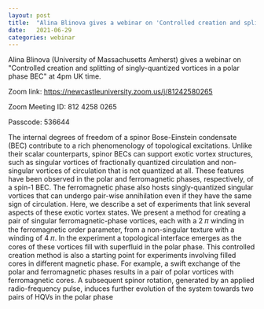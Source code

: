 ```yaml
---
layout: post
title:  "Alina Blinova gives a webinar on 'Controlled creation and splitting of singly-quantized vortices in a polar phase BEC' at 4pm UK time"
date:   2021-06-29
categories: webinar
---
```

Alina Blinova (University of Massachusetts Amherst) gives a webinar on "Controlled creation and splitting of singly-quantized vortices in a polar phase BEC" at 4pm UK time.

Zoom link: https://newcastleuniversity.zoom.us/j/81242580265

Zoom Meeting ID: 812 4258 0265

Passcode: 536644

The internal degrees of freedom of a spinor Bose-Einstein condensate (BEC) contribute to a rich phenomenology of topological excitations. Unlike their scalar counterparts, spinor BECs can support exotic vortex structures, such as singular vortices of fractionally quantized circulation and non-singular vortices of circulation that is not quantized at all. These features have been observed in the polar and ferromagnetic phases, respectively, of a spin-1 BEC. The ferromagnetic phase also hosts singly-quantized singular vortices that can undergo pair-wise annihilation even if they have the same sign of circulation. Here, we describe a set of experiments that link several aspects of these exotic vortex states. We present a method for creating a pair of singular ferromagnetic-phase vortices, each with a 2 𝜋 winding in the ferromagnetic order parameter, from a non-singular texture with a winding of 4 𝜋. In the experiment a topological interface emerges as the cores of these vortices fill with superfluid in the polar phase. This controlled creation method is also a starting point for experiments involving filled cores in different magnetic phase. For example, a swift exchange of the polar and ferromagnetic phases results in a pair of polar vortices with ferromagnetic cores. A subsequent spinor rotation, generated by an applied radio-frequency pulse, induces further evolution of the system towards two pairs of HQVs in the polar phase
